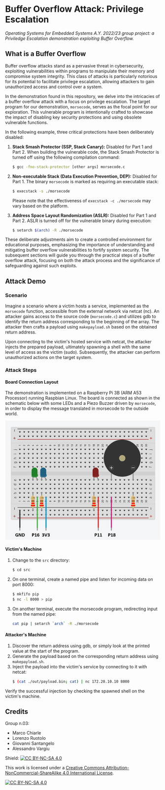 # Buffer Overflow Attack: Privilege Escalation

*Operating Systems for Embedded Systems A.Y. 2022/23 group project: a Priviledge Escalation demonstration exploiting Buffer Overflow.*

## What is a Buffer Overflow

Buffer overflow attacks stand as a pervasive threat in cybersecurity, exploiting vulnerabilities within programs to manipulate their memory and compromise system integrity. This class of attacks is particularly notorious for its potential to facilitate privilege escalation, allowing attackers to gain unauthorized access and control over a system.

In the demonstration found in this repository, we delve into the intricacies of a buffer overflow attack with a focus on privilege escalation. The target program for our demonstration, `morsecode`, serves as the focal point for our exploration. This vulnerable program is intentionally crafted to showcase the impact of disabling key security protections and using obsolete vulnerable functions.

In the following example, three critical protections have been deliberately disabled:

1. **Stack Smash Protector (SSP, Stack Canary):** Disabled for Part 1 and Part 2. When building the vulnerable code, the Stack Smash Protector is turned off using the following compilation command:

   ```bash
   $ gcc -fno-stack-protector [other args] morsecode.c
   ```

2. **Non-executable Stack (Data Execution Prevention, DEP):** Disabled for Part 1. The binary `morsecode` is marked as requiring an executable stack:

   ```bash
   $ execstack -s ./morsecode
   ```

   Please note that the effectiveness of `execstack -c ./morsecode` may vary based on the platform.

3. **Address Space Layout Randomization (ASLR):** Disabled for Part 1 and Part 2. ASLR is turned off for the vulnerable binary during execution:

   ```bash
   $ setarch $(arch) -R ./morsecode
   ```

These deliberate adjustments aim to create a controlled environment for educational purposes, emphasizing the importance of understanding and mitigating buffer overflow vulnerabilities to fortify system security. The subsequent sections will guide you through the practical steps of a buffer overflow attack, focusing on both the attack process and the significance of safeguarding against such exploits.

## Attack Demo

### Scenario

Imagine a scenario where a victim hosts a service, implemented as the `morsecode` function, accessible from the external network via netcat (nc). An attacker gains access to the source code (`morsecode.c`) and utilizes gdb to identify the return address corresponding to the beginning of the array. The attacker then crafts a payload using `makepayload.sh` based on the obtained return address.

Upon connecting to the victim's hosted service with netcat, the attacker injects the prepared payload, ultimately spawning a shell with the same level of access as the victim (sudo). Subsequently, the attacker can perform unauthorized actions on the target system.

### Attack Steps

#### Board Connection Layout

The demonstration is implemented on a Raspberry Pi 3B (ARM A53 Processor) running Raspbian Linux. The board is connected as shown in the schematic below with some LEDs and a Piezo Buzzer driven by `morsecode`, in order to display the message translated in morsecode to the outside world.

![System Schematics](./docs/schematics.png)

#### Victim's Machine

1. Change to the `src` directory:

   ```bash
   $ cd src
   ```

2. On one terminal, create a named pipe and listen for incoming data on port 8000:

   ```bash
   $ mkfifo pip
   $ nc -l 8000 > pip
   ```

3. On another terminal, execute the morsecode program, redirecting input from the named pipe:

   ```bash
   cat pip | setarch `arch` -R ./morsecode
   ```

#### Attacker's Machine

1. Discover the return address using gdb, or simply look at the printed value at the start of the program.
2. Generate the payload based on the corresponding return address using `makepayload.sh`.
3. Inject the payload into the victim's service by connecting to it with netcat:
   ```bash
   $ (cat ./out/payload.bin; cat) | nc 172.20.10.10 8000
   ```

Verify the successful injection by checking the spawned shell on the victim's machine.

## Credits

Group n.03:

- Marco Chiarle
- Lorenzo Ruotolo
- Giovanni Santangelo
- Alessandro Vargiu

Shield: [![CC BY-NC-SA 4.0][cc-by-nc-sa-shield]][cc-by-nc-sa]

This work is licensed under a
[Creative Commons Attribution-NonCommercial-ShareAlike 4.0 International License][cc-by-nc-sa].

[![CC BY-NC-SA 4.0][cc-by-nc-sa-image]][cc-by-nc-sa]

[cc-by-nc-sa]: http://creativecommons.org/licenses/by-nc-sa/4.0/
[cc-by-nc-sa-image]: https://licensebuttons.net/l/by-nc-sa/4.0/88x31.png
[cc-by-nc-sa-shield]: https://img.shields.io/badge/License-CC%20BY--NC--SA%204.0-lightgrey.svg
